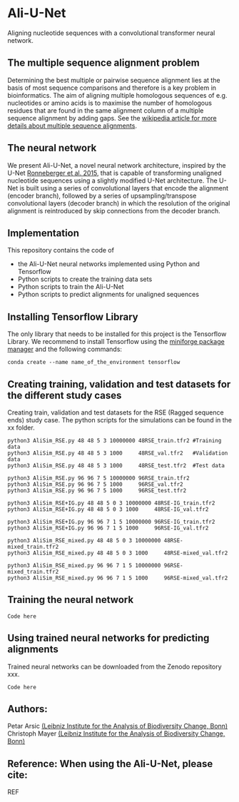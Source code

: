 # Ali-U-Net
Aligning nucleotide sequences with a convolutional transformer neural network.

## The multiple sequence alignment problem
Determining the best multiple or pairwise sequence alignment lies at the basis of most sequence comparisons and therefore is a key problem in bioinformatics. The aim of aligning multiple homologous sequences of e.g. nucleotides or amino acids is to maximise the number of homologous residues that are found in the same alignment column of a multiple sequence alignment by adding gaps. See the [wikipedia article for more details about multiple sequence alignments](https://en.wikipedia.org/wiki/Multiple_sequence_alignment).

## The neural network
We present Ali-U-Net, a novel neural network architecture, inspired by the U-Net [Ronneberger et al. 2015](http://arxiv.org/abs/1505.04597), that is capable of transforming unaligned nucleotide sequences using a slightly modified U-Net architecture. The U-Net is built using a series of convolutional layers that encode the alignment (encoder branch), followed by a series of upsampling/transpose convolutional layers (decoder branch) in which the resolution of the original alignment is reintroduced by skip connections from the decoder branch. 

## Implementation
This repository contains the code of 
- the Ali-U-Net neural networks implemented using Python and Tensorflow
- Python scripts to create the training data sets
- Python scripts to train the Ali-U-Net
- Python scripts to predict alignments for unaligned sequences

## Installing Tensorflow Library
The only library that needs to be installed for this project is the Tensorflow Library.
We recommend to install Tensorflow using the [miniforge package manager](https://github.com/conda-forge/miniforge)
and the following commands:
```
conda create --name name_of_the_environment tensorflow
```

## Creating training, validation and test datasets for the different study cases
Creating train, validation and test datasets for the RSE (Ragged sequence ends) study case.
The python scripts for the simulations can be found in the xx folder.
```
python3 AliSim_RSE.py 48 48 5 3 10000000 48RSE_train.tfr2 #Training data
python3 AliSim_RSE.py 48 48 5 3 1000     48RSE_val.tfr2   #Validation data
python3 AliSim_RSE.py 48 48 5 3 1000     48RSE_test.tfr2  #Test data

python3 AliSim_RSE.py 96 96 7 5 10000000 96RSE_train.tfr2
python3 AliSim_RSE.py 96 96 7 5 1000     96RSE_val.tfr2
python3 AliSim_RSE.py 96 96 7 5 1000     96RSE_test.tfr2

python3 AliSim_RSE+IG.py 48 48 5 0 3 10000000 48RSE-IG_train.tfr2
python3 AliSim_RSE+IG.py 48 48 5 0 3 1000     48RSE-IG_val.tfr2

python3 AliSim_RSE+IG.py 96 96 7 1 5 10000000 96RSE-IG_train.tfr2
python3 AliSim_RSE+IG.py 96 96 7 1 5 1000     96RSE-IG_val.tfr2

python3 AliSim_RSE_mixed.py 48 48 5 0 3 10000000 48RSE-mixed_train.tfr2
python3 AliSim_RSE_mixed.py 48 48 5 0 3 1000     48RSE-mixed_val.tfr2

python3 AliSim_RSE_mixed.py 96 96 7 1 5 10000000 96RSE-mixed_train.tfr2
python3 AliSim_RSE_mixed.py 96 96 7 1 5 1000     96RSE-mixed_val.tfr2
```

## Training the neural network

```
Code here 
```

## Using trained neural networks for predicting alignments
Trained neural networks can be downloaded from the Zenodo repository xxx.

```
Code here 
```

## Authors:
Petar Arsic [(Leibniz Institute for the Analysis of Biodiversity Change, Bonn)](https://bonn.leibniz-lib.de/de/forschung)\
Christoph Mayer [(Leibniz Institute for the Analysis of Biodiversity Change, Bonn)](https://bonn.leibniz-lib.de/de/forschung)

## Reference: When using the Ali-U-Net, please cite:
REF


